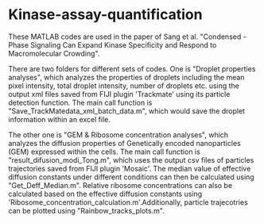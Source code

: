 # Kinase-assay-quantification
These MATLAB codes are used in the paper of Sang et al. "Condensed - Phase Signaling Can Expand Kinase Specificity and Respond to Macromolecular Crowding".

There are two folders for different sets of codes. One is "Droplet properties analyses", which analyzes the properties of droplets including the mean pixel intensity, total droplet intensity, number of droplets etc. using the output xml files saved from FIJI plugin 'Trackmate' using its particle detection function. The main call function is "Save_TrackMatedata_xml_batch_data.m", which would save the droplet information within an excel file.

The other one is "GEM & Ribosome concentration analyses", which analyzes the diffusion properties of Genetically encoded nanoparticles (GEM) expressed within the cells. The main call function is "result_difusion_modi_Tong.m", which uses the output csv files of particles trajectories saved from FIJI plugin 'Mosaic'. The median value of effective diffusion constants under different conditions can then be calculated using "Get_Deff_Median.m". Relative ribosome concentrations can also be calculated based on the effective diffusion constants using 'Ribosome_concentration_calculation.m'.Additionally, particle trajecotries can be plotted using "Rainbow_tracks_plots.m".
